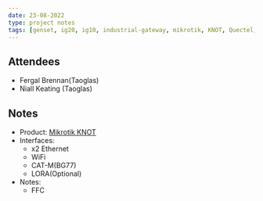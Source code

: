 ```yaml
---
date: 23-08-2022
type: project notes
tags: [genset, ig20, ig10, industrial-gateway, mikrotik, KNOT, Quectel, CAT-M, RoterOS]
---
```


## Attendees
- Fergal Brennan(Taoglas)
- Niall Keating (Taoglas)

## Notes
- Product: [Mikrotik KNOT](https://mikrotik.com/product/knot)
- Interfaces:
	- x2 Ethernet
	- WiFi
	- CAT-M(BG77)
	- LORA(Optional)
- Notes:
	- FFC

